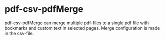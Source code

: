 # pdf-csv-pdfMerge
pdf-csv-pdfMerge can merge multiple pdf-files to a single pdf file with bookmarks and custom text in selected pages. Merge configuration is made in the csv-file.
